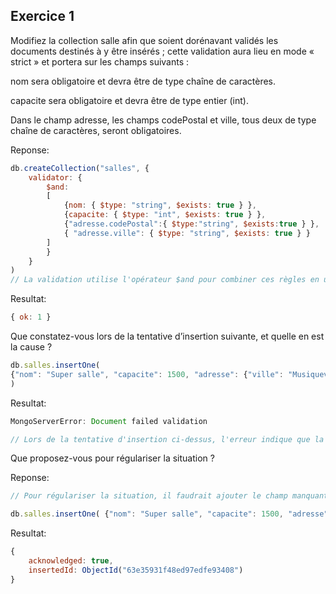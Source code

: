 
## Exercice 1

Modifiez la collection salle afin que soient dorénavant validés les documents destinés à y être insérés ; cette validation aura lieu en mode « strict » et portera sur les champs suivants :

nom sera obligatoire et devra être de type chaîne de caractères.

capacite sera obligatoire et devra être de type entier (int).

Dans le champ adresse, les champs codePostal et ville, tous deux de type chaîne de caractères, seront obligatoires.

Reponse:
```javascript
db.createCollection("salles", { 
	validator: { 
		$and: 
		[ 
			{nom: { $type: "string", $exists: true } }, 
			{capacite: { $type: "int", $exists: true } }, 
			{"adresse.codePostal":{ $type:"string", $exists:true } }, 
			{ "adresse.ville": { $type: "string", $exists: true } } 
		] 
		} 
	}
)
// La validation utilise l'opérateur $and pour combiner ces règles en une seule expression, ce qui signifie que toutes les règles doivent être satisfaites pour qu'un document soit considéré comme valide et inséré dans la collection "salles".
```

Resultat: 
```javascript
{ ok: 1 }
```

Que constatez-vous lors de la tentative d’insertion suivante, et quelle en est la cause ?

```javascript
db.salles.insertOne( 
{"nom": "Super salle", "capacite": 1500, "adresse": {"ville": "Musiqueville"}} 
) 
```

Resultat: 
```javascript
MongoServerError: Document failed validation

// Lors de la tentative d'insertion ci-dessus, l'erreur indique que la validation de la collection a échoué. Cela est dû au fait que le champ "adresse.codePostal" n'a pas été spécifié et est donc manquant, ce qui est requis selon la validation définie pour la collection "salles".
```



Que proposez-vous pour régulariser la situation ?

Reponse: 
```javascript 
// Pour régulariser la situation, il faudrait ajouter le champ manquant "adresse.codePostal" à l'objet à insérer, de manière à ce qu'il réponde aux exigences de validation définies pour la collection "salles". La requête d'insertion pourrait alors ressembler à ceci :

db.salles.insertOne( {"nom": "Super salle", "capacite": 1500, "adresse": {"ville": "Musiqueville", "codePostal": "00000"}} )
```

Resultat: 
```javascript
{
	acknowledged: true,
	insertedId: ObjectId("63e35931f48ed97edfe93408")
}
```